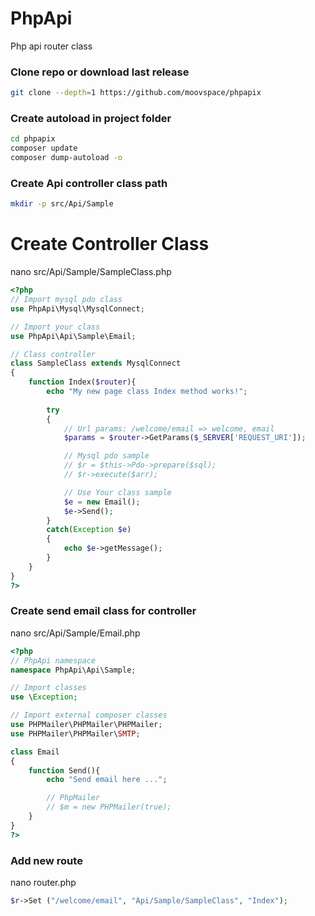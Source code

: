 # PhpApi
Php api router class

### Clone repo or download last release
```bash
git clone --depth=1 https://github.com/moovspace/phpapix
```

### Create autoload in project folder
```bash
cd phpapix
composer update
composer dump-autoload -o
```

### Create Api controller class path
```bash
mkdir -p src/Api/Sample
```

# Create Controller Class
nano src/Api/Sample/SampleClass.php
```php
<?php
// Import mysql pdo class
use PhpApi\Mysql\MysqlConnect;

// Import your class
use PhpApi\Api\Sample\Email;

// Class controller
class SampleClass extends MysqlConnect
{
	function Index($router){
		echo "My new page class Index method works!";
		
		try
		{
			// Url params: /welcome/email => welcome, email
			$params = $router->GetParams($_SERVER['REQUEST_URI']);

			// Mysql pdo sample
			// $r = $this->Pdo->prepare($sql);
			// $r->execute($arr);

			// Use Your class sample
			$e = new Email();
			$e->Send();
		}
		catch(Exception $e)
		{
			echo $e->getMessage();
		}
	}
}
?>
```

### Create send email class for controller
nano src/Api/Sample/Email.php
```php
<?php
// PhpApi namespace
namespace PhpApi\Api\Sample;

// Import classes
use \Exception;

// Import external composer classes
use PHPMailer\PHPMailer\PHPMailer;
use PHPMailer\PHPMailer\SMTP;

class Email
{
	function Send(){		
		echo "Send email here ...";

		// PhpMailer
		// $m = new PHPMailer(true);
	}
}
?>
```

### Add new route
nano router.php
```php
$r->Set ("/welcome/email", "Api/Sample/SampleClass", "Index");
```
